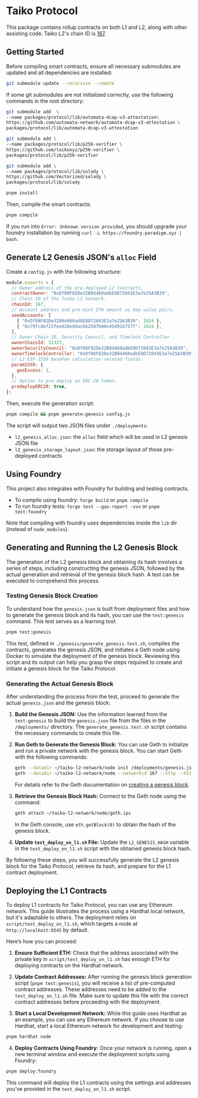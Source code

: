 # Taiko Protocol

This package contains rollup contracts on both L1 and L2, along with other assisting code. Taiko L2's chain ID is [167](https://github.com/ethereum-lists/chains/pull/1611).

## Getting Started

Before compiling smart contracts, ensure all necessary submodules are updated and all dependencies are installed:

```sh
git submodule update --recursive --remote

```

If some git submodules are not initialized correctly, use the following commands in the root directory:

```sh
git submodule add  \
--name packages/protocol/lib/automata-dcap-v3-attestation\
https://github.com/automata-network/automata-dcap-v3-attestation \
packages/protocol/lib/automata-dcap-v3-attestation

git submodule add \
--name packages/protocol/lib/p256-verifier \
https://github.com/taikoxyz/p256-verifier \
packages/protocol/lib/p256-verifier

git submodule add \
--name packages/protocol/lib/solady \
https://github.com/Vectorized/solady \
packages/protocol/lib/solady

```


```sh
pnpm install
```

Then, compile the smart contracts:

```sh
pnpm compile
```

If you run into `Error: Unknown version provided`, you should upgrade your foundry installation by running `curl -L https://foundry.paradigm.xyz | bash`.

## Generate L2 Genesis JSON's `alloc` Field

Create a `config.js` with the following structure:

```javascript
module.exports = {
  // Owner address of the pre-deployed L2 contracts.
  contractOwner: "0xDf08F82De32B8d460adbE8D72043E3a7e25A3B39",
  // Chain ID of the Taiko L2 network.
  chainId: 167,
  // Account address and pre-mint ETH amount as key-value pairs.
  seedAccounts: [
    { "0xDf08F82De32B8d460adbE8D72043E3a7e25A3B39": 1024 },
    { "0x79fcdef22feed20eddacbb2587640e45491b757f": 1024 },
  ],
  // Owner Chain ID, Security Council, and Timelock Controller
  ownerChainId: 31337,
  ownerSecurityCouncil: "0xDf08F82De32B8d460adbE8D72043E3a7e25A3B39",
  ownerTimelockController: "0xDf08F82De32B8d460adbE8D72043E3a7e25A3B39",
  // L2 EIP-1559 baseFee calculation related fields.
  param1559: {
    gasExcess: 1,
  },
  // Option to pre-deploy an ERC-20 token.
  predeployERC20: true,
};
```

Then, execute the generation script:

```sh
pnpm compile && pnpm generate:genesis config.js
```

The script will output two JSON files under `./deployments`:

- `l2_genesis_alloc.json`: the `alloc` field which will be used in L2 genesis JSON file
- `l2_genesis_storage_layout.json`: the storage layout of those pre-deployed contracts

## Using Foundry

This project also integrates with Foundry for building and testing contracts.

- To compile using foundry: `forge build` or `pnpm compile`
- To run foundry tests: `forge test --gas-report -vvv` or `pnpm test:foundry`

Note that compiling with foundry uses dependencies inside the `lib` dir (instead of `node_modules`).

## Generating and Running the L2 Genesis Block

The generation of the L2 genesis block and obtaining its hash involves a series of steps, including constructing the genesis JSON, followed by the actual generation and retrieval of the genesis block hash. A test can be executed to comprehend this process.

### Testing Genesis Block Creation

To understand how the `genesis.json` is built from deployment files and how to generate the genesis block and its hash, you can use the `test:genesis` command. This test serves as a learning tool:

```sh
pnpm test:genesis
```

This test, defined in `./genesis/generate_genesis.test.sh`, compiles the contracts, generates the genesis JSON, and initiates a Geth node using Docker to simulate the deployment of the genesis block. Reviewing this script and its output can help you grasp the steps required to create and initiate a genesis block for the Taiko Protocol.

### Generating the Actual Genesis Block

After understanding the process from the test, proceed to generate the actual `genesis.json` and the genesis block:

1. **Build the Genesis JSON:** Use the information learned from the `test:genesis` to build the `genesis.json` file from the files in the `/deployments/` directory. The `generate_genesis.test.sh` script contains the necessary commands to create this file.

2. **Run Geth to Generate the Genesis Block:** You can use Geth to initialize and run a private network with the genesis block. You can start Geth with the following commands:

   ```sh
   geth --datadir ~/taiko-l2-network/node init /deployments/genesis.json
   geth --datadir ~/taiko-l2-network/node --networkid 167 --http --http.addr 127.0.0.1 --http.port 8552 --http.corsdomain "*"
   ```

   For details refer to the Geth documentation on [creating a genesis block](https://geth.ethereum.org/docs/fundamentals/private-network#creating-genesis-block).

3. **Retrieve the Genesis Block Hash:** Connect to the Geth node using the command:

   ```sh
   geth attach ~/taiko-l2-network/node/geth.ipc
   ```

   In the Geth console, use `eth.getBlock(0)` to obtain the hash of the genesis block.

4. **Update `test_deploy_on_l1.sh` File:** Update the `L2_GENESIS_HASH` variable in the `test_deploy_on_l1.sh` script with the obtained genesis block hash.

By following these steps, you will successfully generate the L2 genesis block for the Taiko Protocol, retrieve its hash, and prepare for the L1 contract deployment.

## Deploying the L1 Contracts

To deploy L1 contracts for Taiko Protocol, you can use any Ethereum network. This guide illustrates the process using a Hardhat local network, but it's adaptable to others. The deployment relies on `script/test_deploy_on_l1.sh`, which targets a node at `http://localhost:8545` by default.

Here’s how you can proceed:

1. **Ensure Sufficient ETH:** Check that the address associated with the private key in `script/test_deploy_on_l1.sh` has enough ETH for deploying contracts on the Hardhat network.

2. **Update Contract Addresses:** After running the genesis block generation script (`pnpm test:genesis`), you will receive a list of pre-computed contract addresses. These addresses need to be added to the `test_deploy_on_l1.sh` file. Make sure to update this file with the correct contract addresses before proceeding with the deployment.

3. **Start a Local Development Network:** While this guide uses Hardhat as an example, you can use any Ethereum network. If you choose to use Hardhat, start a local Ethereum network for development and testing:

```sh
pnpm hardhat node
```

4. **Deploy Contracts Using Foundry:** Once your network is running, open a new terminal window and execute the deployment scripts using Foundry:

```sh
pnpm deploy:foundry
```

This command will deploy the L1 contracts using the settings and addresses you’ve provided in the `test_deploy_on_l1.sh` script.
